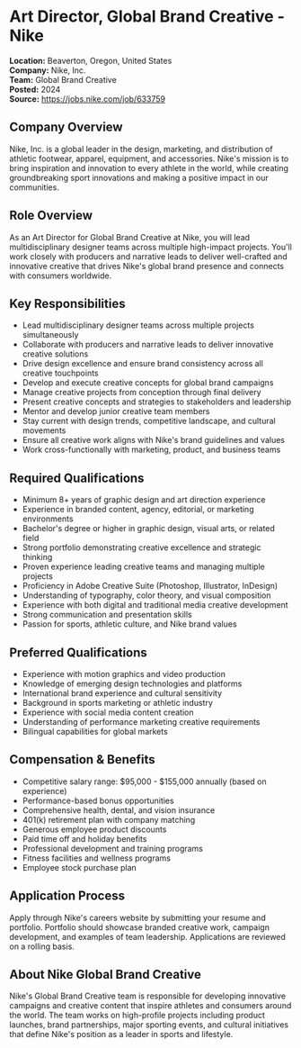 # Art Director, Global Brand Creative - Nike
**Location:** Beaverton, Oregon, United States  
**Company:** Nike, Inc.  
**Team:** Global Brand Creative  
**Posted:** 2024  
**Source:** https://jobs.nike.com/job/633759  

## Company Overview
Nike, Inc. is a global leader in the design, marketing, and distribution of athletic footwear, apparel, equipment, and accessories. Nike's mission is to bring inspiration and innovation to every athlete in the world, while creating groundbreaking sport innovations and making a positive impact in our communities.

## Role Overview
As an Art Director for Global Brand Creative at Nike, you will lead multidisciplinary designer teams across multiple high-impact projects. You'll work closely with producers and narrative leads to deliver well-crafted and innovative creative that drives Nike's global brand presence and connects with consumers worldwide.

## Key Responsibilities
- Lead multidisciplinary designer teams across multiple projects simultaneously
- Collaborate with producers and narrative leads to deliver innovative creative solutions
- Drive design excellence and ensure brand consistency across all creative touchpoints
- Develop and execute creative concepts for global brand campaigns
- Manage creative projects from conception through final delivery
- Present creative concepts and strategies to stakeholders and leadership
- Mentor and develop junior creative team members
- Stay current with design trends, competitive landscape, and cultural movements
- Ensure all creative work aligns with Nike's brand guidelines and values
- Work cross-functionally with marketing, product, and business teams

## Required Qualifications
- Minimum 8+ years of graphic design and art direction experience
- Experience in branded content, agency, editorial, or marketing environments
- Bachelor's degree or higher in graphic design, visual arts, or related field
- Strong portfolio demonstrating creative excellence and strategic thinking
- Proven experience leading creative teams and managing multiple projects
- Proficiency in Adobe Creative Suite (Photoshop, Illustrator, InDesign)
- Understanding of typography, color theory, and visual composition
- Experience with both digital and traditional media creative development
- Strong communication and presentation skills
- Passion for sports, athletic culture, and Nike brand values

## Preferred Qualifications
- Experience with motion graphics and video production
- Knowledge of emerging design technologies and platforms
- International brand experience and cultural sensitivity
- Background in sports marketing or athletic industry
- Experience with social media content creation
- Understanding of performance marketing creative requirements
- Bilingual capabilities for global markets

## Compensation & Benefits
- Competitive salary range: $95,000 - $155,000 annually (based on experience)
- Performance-based bonus opportunities
- Comprehensive health, dental, and vision insurance
- 401(k) retirement plan with company matching
- Generous employee product discounts
- Paid time off and holiday benefits
- Professional development and training programs
- Fitness facilities and wellness programs
- Employee stock purchase plan

## Application Process
Apply through Nike's careers website by submitting your resume and portfolio. Portfolio should showcase branded creative work, campaign development, and examples of team leadership. Applications are reviewed on a rolling basis.

## About Nike Global Brand Creative
Nike's Global Brand Creative team is responsible for developing innovative campaigns and creative content that inspire athletes and consumers around the world. The team works on high-profile projects including product launches, brand partnerships, major sporting events, and cultural initiatives that define Nike's position as a leader in sports and lifestyle.